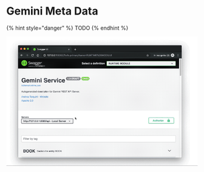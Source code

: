 # Gemini Meta Data

{% hint style="danger" %}
TODO
{% endhint %}

![](../.gitbook/assets/gemini_meta_data.gif)

